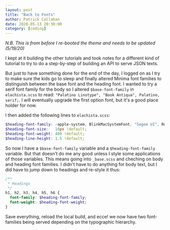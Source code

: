 ```yaml
---
layout: post
title: "Back to Fonts"
author: Patrick Callahan
date: 2020-05-13 20:30:00
category: [coding]
---
```

*N.B. This is from before I re-booted the theme and needs to be updated (5/19/20)*

I kept at it building the other tutorials and took notes for a different kind of tutorial to try to do a step-by-step of building an API to serve JSON texts.

But just to have something done for the end of the day, I logged on as I try to make sure the kids go to sleep and finally altered Minima font families to distinguish between the base font and the heading font. I wanted to try a serif font family for the body so I altered `$base-font-family` in `elachista.scss` to read: `"Palatino Linotype", "Book Antiqua", Palatino, serif;`. I will eventually upgrade the first option font, but it's a good place holder for now.

I then added the following lines to `elachista.scss`:

```scss
$heading-font-family: -apple-system, BlinkMacSystemFont, "Segoe UI", Roboto, Helvetica, Arial, sans-serif, "Apple Color Emoji", "Segoe UI Emoji", "Segoe UI Symbol" !default;
$heading-font-size:   16px !default;
$heading-font-weight: 400 !default;
$heading-line-height: 1.5 !default;
```

So now I have a `$base-font-family` variable and a `$heading-font-family` variable. But that doesn't do me any good unless I style some applications of those variables. This means going into `_base.scss` and cheching on body and heading font families. I didn't have to do anything for body text, but I did have to jump down to headings and re-style it thus:

```scss
/**
 * Headings
 */
h1, h2, h3, h4, h5, h6 {
  font-family: $heading-font-family;
  font-weight: $heading-font-weight;
}
```

Save everything, reload the local build, and ecce! we now have two font-families being served depending on the typographic hierarchy.
